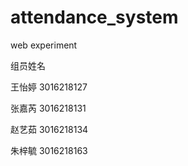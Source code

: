 # attendance_system
web experiment 

组员姓名

王怡婷 3016218127

张嘉芮 3016218131

赵艺茹 3016218134

朱梓毓 3016218163

